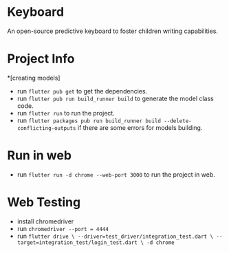 # Keyboard
An open-source predictive keyboard to foster children writing capabilities.
# Project Info #
*[creating models]

- run `flutter pub get` to get the dependencies.
- run `flutter pub run build_runner build` to generate the model class code.
- run `flutter run` to run the project.
- run `flutter packages pub run build_runner build --delete-conflicting-outputs` if there are some errors for models building.

# Run in web
- run `flutter run -d chrome --web-port 3000` to run the project in web.
# Web Testing 
- install chromedriver
- run `chromedriver --port = 4444`
- run `flutter drive \ --driver=test_driver/integration_test.dart \ --target=integration_test/login_test.dart \ -d chrome`